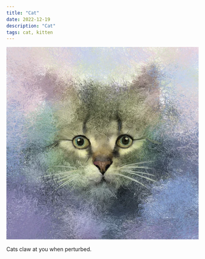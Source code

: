 ```yaml
---
title: "Cat"
date: 2022-12-19
description: "Cat"
tags: cat, kitten
---
```


![cat](cat.jpeg)

Cats claw at you when perturbed.
